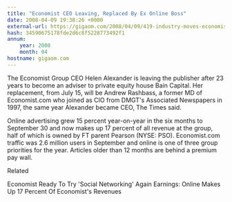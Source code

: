 ```yaml
---
title: "Economist CEO Leaving, Replaced By Ex Online Boss"
date: 2008-04-09 19:38:26 +0000
external-url: https://gigaom.com/2008/04/09/419-industry-moves-economist-ceo-leaving-replaced-by-ex-online-boss/
hash: 34590675178fde2d6c8f5228773492f1
annum:
    year: 2008
    month: 04
hostname: gigaom.com
---
```


The Economist Group CEO Helen Alexander is leaving the publisher after 23 years to become an adviser to private equity house Bain Capital. Her replacement, from July 15, will be Andrew Rashbass, a former MD of Economist.com who joined as CIO from DMGT's Associated Newspapers in 1997, the same year Alexander became CEO, The Times said.



Online advertising grew 15 percent year-on-year in the six months to September 30 and now makes up 17 percent of all revenue at the group, half of which is owned by FT parent Pearson (NYSE: PSO). Economist.com traffic was 2.6 million users in September and online is one of three group priorities for the year. Articles older than 12 months are behind a premium pay wall.


Related


Economist Ready To Try 'Social Networking' Again
Earnings: Online Makes Up 17 Percent Of Economist's Revenues
